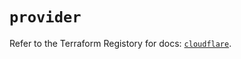 # `provider`

Refer to the Terraform Registory for docs: [`cloudflare`](https://registry.terraform.io/providers/cloudflare/cloudflare/4.21.0/docs).
